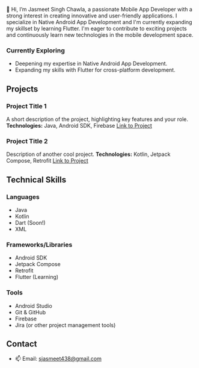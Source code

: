👋 Hi, I’m Jasmeet Singh Chawla, a passionate Mobile App Developer with a strong interest in creating innovative and user-friendly applications. I specialize in Native Android App Development and I'm currently expanding my skillset by learning Flutter. I'm eager to contribute to exciting projects and continuously learn new technologies in the mobile development space.

### Currently Exploring
- Deepening my expertise in Native Android App Development.
- Expanding my skills with Flutter for cross-platform development.

## Projects

### Project Title 1
A short description of the project, highlighting key features and your role.
**Technologies:** Java, Android SDK, Firebase
[Link to Project](https://github.com/yourusername/project-repo)

### Project Title 2
Description of another cool project.
**Technologies:** Kotlin, Jetpack Compose, Retrofit
[Link to Project](https://github.com/yourusername/another-project)

## Technical Skills

### Languages
- Java
- Kotlin
- Dart (Soon!)
- XML

### Frameworks/Libraries
- Android SDK
- Jetpack Compose
- Retrofit
- Flutter (Learning)

### Tools
- Android Studio
- Git & GitHub
- Firebase
- Jira (or other project management tools)

## Contact
- 📫 Email: sjasmeet438@gmail.com

<!---
jasi381/jasi381 is a ✨ special ✨ repository because its `README.md` (this file) appears on your GitHub profile.
You can click the Preview link to take a look at your changes.
--->
